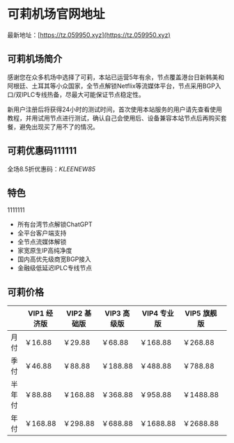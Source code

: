 # 可莉机场官网地址

最新地址：[https://tz.059950.xyz](https://tz.059950.xyz)

## 可莉机场简介

感谢您在众多机场中选择了可莉，本站已运营5年有余，节点覆盖港台日新韩美和阿根廷、土耳其等小众国家，全节点解锁Netflix等流媒体平台，节点采用BGP入口/双IPLC专线热备，尽最大可能保证节点稳定性。

新用户注册后将获得24小时的测试时间，首次使用本站服务的用户请先查看使用教程，并用试用节点进行测试，确认自己会使用后、设备兼容本站节点后再购买套餐，避免出现买了用不了的情况。

## 可莉优惠码111111

全场8.5折优惠码：*KLEENEW85*

## 特色
1111111
* 所有台湾节点解锁ChatGPT
* 全平台客户端支持
* 全节点流媒体解锁
* 家宽原生IP高纯净度
* 国内高优先级商宽BGP接入
* 金融级低延迟IPLC专线节点

## 可莉价格

||VIP1 经济版|VIP2 基础版|VIP3 高级版|VIP4 专业版|VIP5 旗舰版|VIP6 外贸版|VIP7 团队版|VIP8 企业版|
|----|----|----|----|----|----|----|----|----|
|月付|￥16.88|￥29.88|￥68.88|￥168.88|￥268.88|￥488.88|￥888.88|￥1688.88|
|季付|￥46.88|￥88.88|￥188.88|￥488.88|￥788.88|￥1288.88|￥2588.88|￥4888.88|
|半年付|￥88.88|￥168.88|￥368.88|￥958.88|￥1488.88|￥2388.88|￥4888.88|￥6888.88|
|年付|￥168.88|￥298.88|￥688.88|￥1688.88|￥2688.88|￥4588.88|￥8888.88|￥12888.88|

